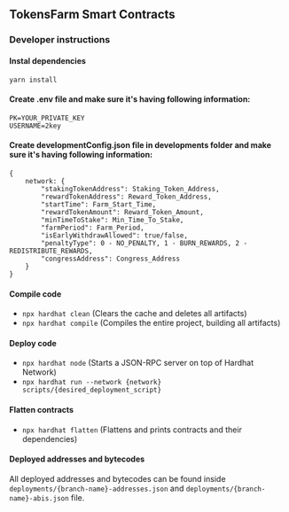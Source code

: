 ## TokensFarm Smart Contracts

### Developer instructions

#### Instal dependencies
`yarn install`

#### Create .env file and make sure it's having following information:
```
PK=YOUR_PRIVATE_KEY 
USERNAME=2key
```

#### Create developmentConfig.json file in developments folder and make sure it's having following information:
```
{
    network: {
        "stakingTokenAddress": Staking_Token_Address,
        "rewardTokenAddress": Reward_Token_Address,
        "startTime": Farm_Start_Time,
        "rewardTokenAmount": Reward_Token_Amount,
        "minTimeToStake": Min_Time_To_Stake,
        "farmPeriod": Farm_Period,
        "isEarlyWithdrawAllowed": true/false,
        "penaltyType": 0 - NO_PENALTY, 1 - BURN_REWARDS, 2 - REDISTRIBUTE_REWARDS,
        "congressAddress": Congress_Address
    }
}
```

#### Compile code
- `npx hardhat clean` (Clears the cache and deletes all artifacts)
- `npx hardhat compile` (Compiles the entire project, building all artifacts)

#### Deploy code 
- `npx hardhat node` (Starts a JSON-RPC server on top of Hardhat Network)
- `npx hardhat run --network {network} scripts/{desired_deployment_script}`

#### Flatten contracts
- `npx hardhat flatten` (Flattens and prints contracts and their dependencies)

#### Deployed addresses and bytecodes
All deployed addresses and bytecodes can be found inside `deployments/{branch-name}-addresses.json` and `deployments/{branch-name}-abis.json` file.

